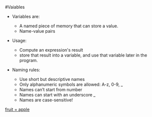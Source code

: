 #Vaiables
- Variables are:
    - A named piece of memory that can store a value.
    - Name-value pairs
- Usage:
    - Compute an expression's result
    - store that result into a variable, and use that variable later in the program.

- Naming rules:
    - Use short but descriptive names
    - Only alphanumeric symbols are allowed: A-z, 0-9, _
    - Names can’t start from number
    - Names can start with an underscore _
    - Names are case-sensitive!

[fruit = apple](variables.PNG)